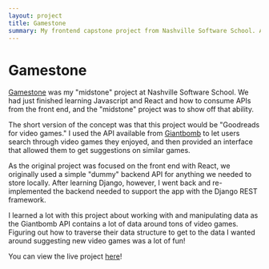 ```yaml
---
layout: project
title: Gamestone
summary: My frontend capstone project from Nashville Software School. An application that helps you find new video games using React, Django, Django Rest Framework, and Bulma CSS.
---
```

# Gamestone
[Gamestone](https://github.com/RileyMathews/gamestone) was my "midstone" project at Nashville Software School. We had just finished learning Javascript and React and how to consume APIs from the front end, and the "midstone" project was to show off that ability.

The short version of the concept was that this project would be "Goodreads for video games." I used the API available from [Giantbomb](https://giantbomb.com) to let users search through video games they enjoyed, and then provided an interface that allowed them to get suggestions on similar games.

As the original project was focused on the front end with React, we originally used a simple "dummy" backend API for anything we needed to store locally. After learning Django, however, I went back and re-implemented the backend needed to support the app with the Django REST framework.

I learned a lot with this project about working with and manipulating data as the Giantbomb API contains a lot of data around tons of video games. Figuring out how to traverse their data structure to get to the data I wanted around suggesting new video games was a lot of fun!

You can view the live project [here](https://gamestone.fly.dev)!
